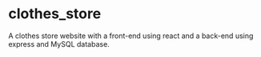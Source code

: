 # clothes_store
A clothes store website with a front-end using react and a back-end using express and MySQL database.
